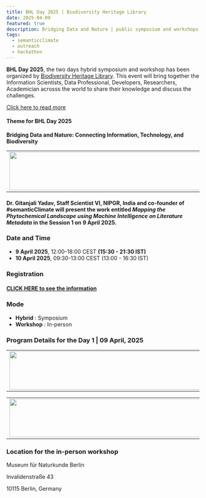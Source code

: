 ```yaml
---
title: BHL Day 2025 | Biodiversity Heritage Library
date: 2025-04-09
featured: true
description: Bridging Data and Nature | public symposium and workshops  
tags:
  - semanticclimate
  - outreach
  - hackathon
---
```


**BHL Day 2025**, the two days hybrid symposium and workshop has been organized by [Biodiversity Heritage Library](https://about.biodiversitylibrary.org/). This event will bring together the Information Scientists, Data Professional, Developers, Researchers, Academician acrosss the world to share their knowledge and discuss the challenges. 

[Click here to read more](https://about.biodiversitylibrary.org/get-involved/events/bhl-day-2025/)

#### Theme for BHL Day 2025

**Bridging Data and Nature: Connecting Information, Technology, and Biodiversity**

<table>
  <tr>
    <td>
      <img src='{{ "/static/img/events_all/bhl_pic1.jpg" | url }}' width="500" height="100">
    </td>
  </tr>
</table>

#### **Dr. Gitanjali Yadav**, Staff Scientist VI, NIPGR, India and co-founder of **#semanticClimate** will present the work entitled *Mapping the Phytochemical Landscape using Machine Intelligence on Literature Metadata* in the Session 1 on 9 April 2025.

### Date and Time

- **9 April 2025**, 12:00-18:00 CEST **(15:30 - 21:30 IST)**
- **10 April 2025**, 09:30-13:00 CEST (13:00 - 16:30 IST)

### Registration

#### [CLICK HERE to see the information](https://about.biodiversitylibrary.org/get-involved/events/bhl-day-2025/)

### Mode

- **Hybrid** : Symposium
- **Workshop** : In-person

### Program Details for the Day 1 | 09 April, 2025

<table>
  <tr>
    <td>
      <img src='{{ "/static/img/events_all/bhl_pic2.jpg" | url }}' width="500" height="100">
    </td>
  </tr>
</table>

<table>
  <tr>
    <td>
      <img src='{{ "/static/img/events_all/bhl_pic3.jpg" | url }}' width="500" height="100">
    </td>
  </tr>
</table>

### Location for the in-person workshop

Museum für Naturkunde Berlin

Invalidenstraße 43

10115 Berlin, Germany
